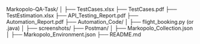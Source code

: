 Markopolo-QA-Task/
│
├── TestCases.xlsx
├── TestCases.pdf
├── TestEstimation.xlsx
├── API_Testing_Report.pdf
├── Automation_Report.pdf
├── Automation_Code/
│    ├── flight_booking.py (or .java)
│    ├── screenshots/
├── Postman/
│    ├── Markopolo_Collection.json
│    ├── Markopolo_Environment.json
├── README.md

